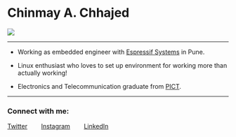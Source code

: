 # Chinmay A. Chhajed

![](https://komarev.com/ghpvc/?username=chhajedji)

* * *

*   Working as embedded engineer with [Espressif Systems](https://www.espressif.com/) in Pune.

*   Linux enthusiast who loves to set up environment for working more than actually working!

*   Electronics and Telecommunication graduate from [PICT](https://www.pict.edu).

* * *
### Connect with me:

[Twitter](http://www.twitter.com/chhajedji)&nbsp;&nbsp;&nbsp;&nbsp;&nbsp;&nbsp;&nbsp;&nbsp;[Instagram](http://www.instagram.com/chhajedji)&nbsp;&nbsp;&nbsp;&nbsp;&nbsp;&nbsp;&nbsp;&nbsp;[LinkedIn](https://www.linkedin.com/in/chhajedji/)
